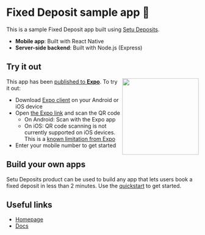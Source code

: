 # Fixed Deposit sample app 📱

This is a sample Fixed Deposit app built using [Setu Deposits](https://setu.co/investments/fixed-deposits).

- **Mobile app**: Built with React Native
- **Server-side backend**: Built with Node.js (Express)

## Try it out

<img width="200" src="https://user-images.githubusercontent.com/9695866/151329573-c944c8b8-a73b-4fd7-b54d-ab47e2a1d664.jpg" align="right" />

This app has been [published to **Expo**](https://expo.dev/@aditya67/fixed-deposit). To try it out:

- Download [Expo client](https://expo.dev/client) on your Android or iOS device
- Open [the Expo link](https://expo.dev/@aditya67/fixed-deposit) and scan the QR code
  - On Android: Scan with the Expo app
  - On iOS: QR code scanning is not currently supported on iOS devices. This is a [known limitation from Expo](https://blog.expo.dev/upcoming-limitations-to-ios-expo-client-8076d01aee1a)
- Enter your mobile number to get started

## Build your own apps

Setu Deposits product can be used to build any app that lets users book a fixed deposit in less than 2 minutes. Use the [quickstart](https://docs.setu.co/investments/deposits/quickstart) to get started.

## Useful links

- [Homepage](https://setu.co/investments/fixed-deposits)
- [Docs](https://docs.setu.co/investments/deposits/overview)
